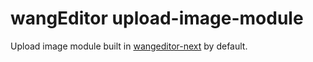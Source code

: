 # wangEditor upload-image-module

Upload image module built in [wangeditor-next](https://wangeditor-next.github.io/docs/) by default.
